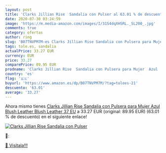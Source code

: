 ```yaml
---
layout: post
title: 'Clarks Jillian Rise  Sandalia con Pulser al 63.01 % de descuento'
date: 2020-07-30 03:24:59
image: 'https://m.media-amazon.com/images/I/31S4dqXHSRL._SL200_.jpg'
comments: true
category: ofertas
author: ring
slug: 'B07TNVPM7M-es Clarks Jillian Rise Sandalia con Pulsera para Mujer Azul...'
tags: tole.es, sandalia
actualPrice: 33.27 EUR
currency: EUR
price: 33.27
comparePrice: 89.95 EUR
prodname: 'Clarks Jillian Rise  Sandalia con Pulsera para Mujer  Azul  Blush Leather Blush Leather   37 EU'
country: 'es'
flag: '🇪🇸'
buyurl: 'https://www.amazon.es/dp/B07TNVPM7M/?tag=tolees-21'
descuento: '63.01'
average: '33.27'
---
```


Ahora mismo tienes [Clarks Jillian Rise  Sandalia con Pulsera para Mujer  Azul  Blush Leather Blush Leather   37 EU](https://www.amazon.es/dp/B07TNVPM7M/?tag=tolees-21) a 33.27 EUR (original: 89.95 EUR) (63.01 %  de descuento) en el siguiente enlace!

[![Clarks Jillian Rise  Sandalia con Pulser](https://m.media-amazon.com/images/I/31S4dqXHSRL._SL200_.jpg)](https://www.amazon.es/dp/B07TNVPM7M/?tag=tolees-21)

🔎:


[🛒 Visítala!!!](https://www.amazon.es/dp/B07TNVPM7M/?tag=tolees-21)

